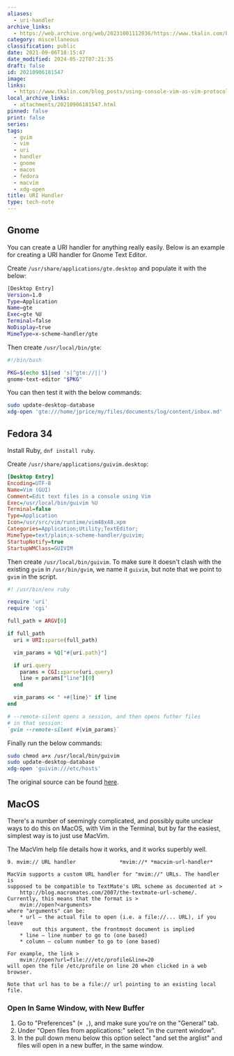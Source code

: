 ```yaml
---
aliases:
  - uri-handler
archive_links:
  - https://web.archive.org/web/20231001112036/https://www.tkalin.com/blog_posts/using-console-vim-as-vim-protocol-handler-in-ubuntu/
category: miscellaneous
classification: public
date: 2021-09-06T18:15:47
date_modified: 2024-05-22T07:21:35
draft: false
id: 20210906181547
image: 
links:
  - https://www.tkalin.com/blog_posts/using-console-vim-as-vim-protocol-handler-in-ubuntu/
local_archive_links:
  - attachments/20210906181547.html
pinned: false
print: false
series: 
tags:
  - gvim
  - vim
  - uri
  - handler
  - gnome
  - macos
  - fedora
  - macvim
  - xdg-open
title: URI Handler
type: tech-note
---
```


## Gnome

You can create a URI handler for anything really easily. Below is an example for creating a URI handler for Gnome Text Editor.

Create `/usr/share/applications/gte.desktop` and populate it with the below:

```sh
[Desktop Entry]
Version=1.0
Type=Application
Name=gte
Exec=gte %U
Terminal=false
NoDisplay=true
MimeType=x-scheme-handler/gte
```

Then create `/usr/local/bin/gte`:

```sh
#!/bin/bash

PKG=$(echo $1|sed 's|^gte://||')
gnome-text-editor "$PKG"
```

You can then test it with the below commands:

```sh
sudo update-desktop-database
xdg-open 'gte:///home/jprice/my/files/documents/log/content/inbox.md'
```

## Fedora 34

Install Ruby, `dnf install ruby`.

Create `/usr/share/applications/guivim.desktop`:

```ini
[Desktop Entry]
Encoding=UTF-8
Name=Vim (GUI)
Comment=Edit text files in a console using Vim
Exec=/usr/local/bin/guivim %U
Terminal=false
Type=Application
Icon=/usr/src/vim/runtime/vim48x48.xpm
Categories=Application;Utility;TextEditor;
MimeType=text/plain;x-scheme-handler/guivim;
StartupNotify=true
StartupWMClass=GUIVIM
```

Then create `/usr/local/bin/guivim`. To make sure it doesn't clash with the existing `gvim` in `/usr/bin/gvim`, we name it `guivim`, but note that we point to `gvim` in the script.

```ruby
#! /usr/bin/env ruby

require 'uri'
require 'cgi'

full_path = ARGV[0]

if full_path
  uri = URI::parse(full_path)

  vim_params = %Q["#{uri.path}"]

  if uri.query
    params = CGI::parse(uri.query)
    line = params["line"][0]
  end

  vim_params << " +#{line}" if line
end

# --remote-silent opens a session, and then opens futher files
# in that session:
`gvim --remote-silent #{vim_params}`
```

Finally run the below commands:

```sh
sudo chmod a+x /usr/local/bin/guivim
sudo update-desktop-database
xdg-open 'guivim:///etc/hosts'
```

The original source can be found [here](20210906181547.html).


## MacOS

There's a number of seemingly complicated, and possibly quite unclear ways to do this on MacOS, with Vim in the Terminal, but by far the easiest, simplest way is to just use MacVim.

The MacVim help file details how it works, and it works superbly well.

```text
9. mvim:// URL handler				*mvim://* *macvim-url-handler*

MacVim supports a custom URL handler for "mvim://" URLs. The handler is
supposed to be compatible to TextMate's URL scheme as documented at >
	http://blog.macromates.com/2007/the-textmate-url-scheme/.
Currently, this means that the format is >
	mvim://open?<arguments>
where "arguments" can be:
	* url — the actual file to open (i.e. a file://... URL), if you leave
		out this argument, the frontmost document is implied
	* line — line number to go to (one based)
	* column — column number to go to (one based)

For example, the link >
	mvim://open?url=file:///etc/profile&line=20
will open the file /etc/profile on line 20 when clicked in a web browser.

Note that url has to be a file:// url pointing to an existing local file.
```

### Open In Same Window, with New Buffer

1. Go to "Preferences" (`⌘ ,`), and make sure you're on the "General" tab.
1. Under "Open files from applications:" select "in the current window".
1. In the pull down menu below this option select "and set the arglist" and files will open in a new buffer, in the same window.
